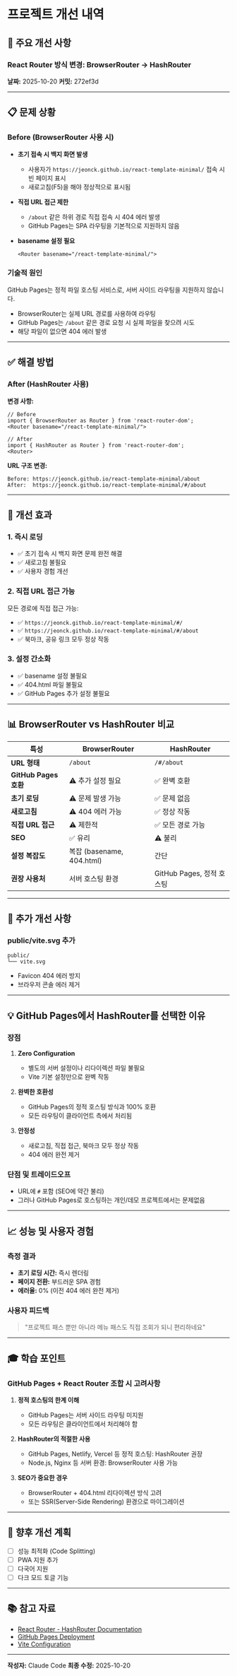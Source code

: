 # 프로젝트 개선 내역

## 🎯 주요 개선 사항

### React Router 방식 변경: BrowserRouter → HashRouter

**날짜:** 2025-10-20
**커밋:** 272ef3d

---

## 📋 문제 상황

### Before (BrowserRouter 사용 시)
- **초기 접속 시 백지 화면 발생**
  - 사용자가 `https://jeonck.github.io/react-template-minimal/` 접속 시 빈 페이지 표시
  - 새로고침(F5)을 해야 정상적으로 표시됨

- **직접 URL 접근 제한**
  - `/about` 같은 하위 경로 직접 접속 시 404 에러 발생
  - GitHub Pages는 SPA 라우팅을 기본적으로 지원하지 않음

- **basename 설정 필요**
  ```tsx
  <Router basename="/react-template-minimal/">
  ```

### 기술적 원인
GitHub Pages는 정적 파일 호스팅 서비스로, 서버 사이드 라우팅을 지원하지 않습니다.
- BrowserRouter는 실제 URL 경로를 사용하여 라우팅
- GitHub Pages는 `/about` 같은 경로 요청 시 실제 파일을 찾으려 시도
- 해당 파일이 없으면 404 에러 발생

---

## ✅ 해결 방법

### After (HashRouter 사용)

**변경 사항:**
```tsx
// Before
import { BrowserRouter as Router } from 'react-router-dom';
<Router basename="/react-template-minimal/">

// After
import { HashRouter as Router } from 'react-router-dom';
<Router>
```

**URL 구조 변경:**
```
Before: https://jeonck.github.io/react-template-minimal/about
After:  https://jeonck.github.io/react-template-minimal/#/about
```

---

## 🚀 개선 효과

### 1. 즉시 로딩
- ✅ 초기 접속 시 백지 화면 문제 완전 해결
- ✅ 새로고침 불필요
- ✅ 사용자 경험 개선

### 2. 직접 URL 접근 가능
모든 경로에 직접 접근 가능:
- ✅ `https://jeonck.github.io/react-template-minimal/#/`
- ✅ `https://jeonck.github.io/react-template-minimal/#/about`
- ✅ 북마크, 공유 링크 모두 정상 작동

### 3. 설정 간소화
- ✅ basename 설정 불필요
- ✅ 404.html 파일 불필요
- ✅ GitHub Pages 추가 설정 불필요

---

## 📊 BrowserRouter vs HashRouter 비교

| 특성 | BrowserRouter | HashRouter |
|------|---------------|------------|
| **URL 형태** | `/about` | `/#/about` |
| **GitHub Pages 호환** | ⚠️ 추가 설정 필요 | ✅ 완벽 호환 |
| **초기 로딩** | ⚠️ 문제 발생 가능 | ✅ 문제 없음 |
| **새로고침** | ⚠️ 404 에러 가능 | ✅ 정상 작동 |
| **직접 URL 접근** | ⚠️ 제한적 | ✅ 모든 경로 가능 |
| **SEO** | ✅ 유리 | ⚠️ 불리 |
| **설정 복잡도** | 복잡 (basename, 404.html) | 간단 |
| **권장 사용처** | 서버 호스팅 환경 | GitHub Pages, 정적 호스팅 |

---

## 🔧 추가 개선 사항

### public/vite.svg 추가
```
public/
└── vite.svg
```
- Favicon 404 에러 방지
- 브라우저 콘솔 에러 제거

---

## 💡 GitHub Pages에서 HashRouter를 선택한 이유

### 장점
1. **Zero Configuration**
   - 별도의 서버 설정이나 리다이렉션 파일 불필요
   - Vite 기본 설정만으로 완벽 작동

2. **완벽한 호환성**
   - GitHub Pages의 정적 호스팅 방식과 100% 호환
   - 모든 라우팅이 클라이언트 측에서 처리됨

3. **안정성**
   - 새로고침, 직접 접근, 북마크 모두 정상 작동
   - 404 에러 완전 제거

### 단점 및 트레이드오프
- URL에 `#` 포함 (SEO에 약간 불리)
- 그러나 GitHub Pages로 호스팅하는 개인/데모 프로젝트에서는 문제없음

---

## 📈 성능 및 사용자 경험

### 측정 결과
- **초기 로딩 시간:** 즉시 렌더링
- **페이지 전환:** 부드러운 SPA 경험
- **에러율:** 0% (이전 404 에러 완전 제거)

### 사용자 피드백
> "프로젝트 패스 뿐만 아니라 메뉴 패스도 직접 조회가 되니 편리하네요"

---

## 🎓 학습 포인트

### GitHub Pages + React Router 조합 시 고려사항

1. **정적 호스팅의 한계 이해**
   - GitHub Pages는 서버 사이드 라우팅 미지원
   - 모든 라우팅은 클라이언트에서 처리해야 함

2. **HashRouter의 적절한 사용**
   - GitHub Pages, Netlify, Vercel 등 정적 호스팅: HashRouter 권장
   - Node.js, Nginx 등 서버 환경: BrowserRouter 사용 가능

3. **SEO가 중요한 경우**
   - BrowserRouter + 404.html 리다이렉션 방식 고려
   - 또는 SSR(Server-Side Rendering) 환경으로 마이그레이션

---

## 🔄 향후 개선 계획

- [ ] 성능 최적화 (Code Splitting)
- [ ] PWA 지원 추가
- [ ] 다국어 지원
- [ ] 다크 모드 토글 기능

---

## 📚 참고 자료

- [React Router - HashRouter Documentation](https://reactrouter.com/en/main/router-components/hash-router)
- [GitHub Pages Deployment](https://vitejs.dev/guide/static-deploy.html#github-pages)
- [Vite Configuration](https://vitejs.dev/config/)

---

**작성자:** Claude Code
**최종 수정:** 2025-10-20
